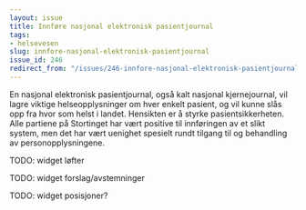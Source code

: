 ```yaml
---
layout: issue
title: Innføre nasjonal elektronisk pasientjournal
tags:
- helsevesen
slug: innfore-nasjonal-elektronisk-pasientjournal
issue_id: 246
redirect_from: "/issues/246-innfore-nasjonal-elektronisk-pasientjournal"
---
```


En nasjonal elektronisk pasientjournal, også kalt nasjonal kjernejournal, vil lagre viktige helseopplysninger om hver enkelt pasient, og vil kunne slås opp fra hvor som helst i landet. Hensikten er å styrke pasientsikkerheten. Alle partiene på Stortinget har vært positive til innføringen av et slikt system, men det har vært uenighet spesielt rundt tilgang til og behandling av personopplysningene.

TODO: widget løfter

TODO: widget forslag/avstemninger

TODO: widget posisjoner?

